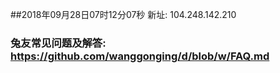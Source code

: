 ##2018年09月28日07时12分07秒 新址: 104.248.142.210
### 兔友常见问题及解答: https://github.com/wanggonging/d/blob/w/FAQ.md
